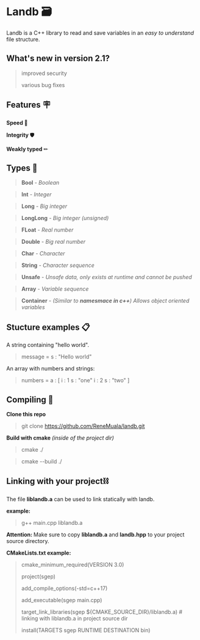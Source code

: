 # Landb 🗃
Landb is a C++ library to read and save variables in an <i>easy to understand</i> file structure.

## What's new in version 2.1?
> improved security
> 
> various bug fixes

## Features 🪧
<b> Speed </b>🤖

<b> Integrity </b> 🛡 

<b> Weakly typed </b> ✏

## Types 📑
> <b>Bool</b> - <i> Boolean </i>

> <b>Int</b> - <i> Integer </i>

> <b>Long</b> - <i>  Big integer </i>

> <b>LongLong</b> - <i>  Big integer (unsigned) </i>

> <b>FLoat</b> - <i>  Real number </i>

> <b>Double</b> - <i>  Big real number </i>

> <b>Char</b> - <i>  Character </i>

> <b>String</b> - <i>  Character sequence </i>

> <b>Unsafe</b> - <i>  Unsafe data, only exists at runtime and cannot be pushed </i>

> <b>Array</b> - <i>  Variable sequence </i>

> <b>Container</b> - <i> (Similar to <b>namesmace in c++</b>) Allows object oriented variables </i>

## Stucture examples 📋

A string containing "hello world".

> message = s : "Hello world"

An array with numbers and strings:

> numbers = a : [  i : 1  s : "one"  i : 2  s : "two" ]

## Compiling 🔨

<b> Clone this repo </b>
> git clone https://github.com/ReneMuala/landb.git

<b> Build with cmake </b> <i> (inside of the project dir)</i>

> cmake ./

> cmake --build ./

## Linking with your project⛓

The file <b>liblandb.a</b> can be used to link statically with landb.

<b>example:</b>

> g++ main.cpp liblandb.a

<b>Attention: </b>Make sure to copy <b>liblandb.a</b> and <b>landb.hpp</b> to your project source directory.

<b> CMakeLists.txt example: </b>

> cmake_minimum_required(VERSION 3.0)
>
> project(sgep)
>
> add_compile_options(-std=c++17)
> 
> add_executable(sgep main.cpp)
>
> target_link_libraries(sgep ${CMAKE_SOURCE_DIR}/liblandb.a) # linking with liblandb.a in project source dir
>
> install(TARGETS sgep RUNTIME DESTINATION bin)
